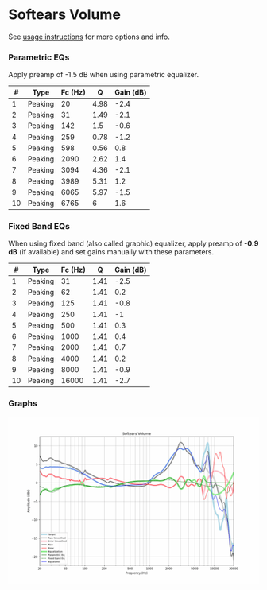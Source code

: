 # Softears Volume
See [usage instructions](https://github.com/jaakkopasanen/AutoEq#usage) for more options and info.

### Parametric EQs
Apply preamp of -1.5 dB when using parametric equalizer.

|   # | Type    |   Fc (Hz) |    Q |   Gain (dB) |
|-----|---------|-----------|------|-------------|
|   1 | Peaking |        20 | 4.98 |        -2.4 |
|   2 | Peaking |        31 | 1.49 |        -2.1 |
|   3 | Peaking |       142 | 1.5  |        -0.6 |
|   4 | Peaking |       259 | 0.78 |        -1.2 |
|   5 | Peaking |       598 | 0.56 |         0.8 |
|   6 | Peaking |      2090 | 2.62 |         1.4 |
|   7 | Peaking |      3094 | 4.36 |        -2.1 |
|   8 | Peaking |      3989 | 5.31 |         1.2 |
|   9 | Peaking |      6065 | 5.97 |        -1.5 |
|  10 | Peaking |      6765 | 6    |         1.6 |

### Fixed Band EQs
When using fixed band (also called graphic) equalizer, apply preamp of **-0.9 dB** (if available) and set gains manually with these parameters.

|   # | Type    |   Fc (Hz) |    Q |   Gain (dB) |
|-----|---------|-----------|------|-------------|
|   1 | Peaking |        31 | 1.41 |        -2.5 |
|   2 | Peaking |        62 | 1.41 |         0.2 |
|   3 | Peaking |       125 | 1.41 |        -0.8 |
|   4 | Peaking |       250 | 1.41 |        -1   |
|   5 | Peaking |       500 | 1.41 |         0.3 |
|   6 | Peaking |      1000 | 1.41 |         0.4 |
|   7 | Peaking |      2000 | 1.41 |         0.7 |
|   8 | Peaking |      4000 | 1.41 |         0.2 |
|   9 | Peaking |      8000 | 1.41 |        -0.9 |
|  10 | Peaking |     16000 | 1.41 |        -2.7 |

### Graphs
![](./Softears%20Volume.png)
